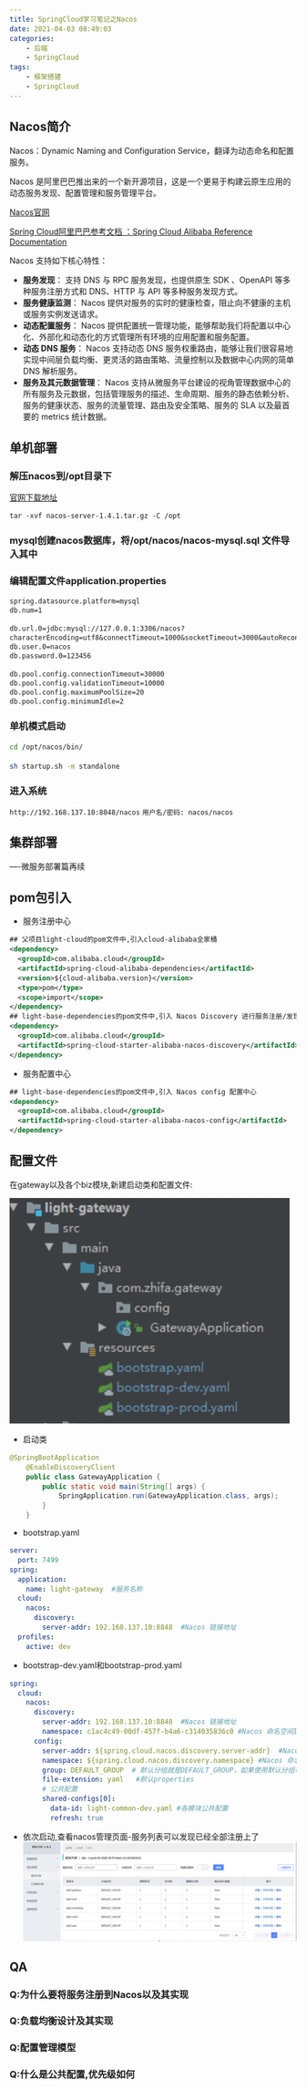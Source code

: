 ```yaml
---
title: SpringCloud学习笔记之Nacos
date: 2021-04-03 08:49:03
categories:
    - 后端
    - SpringCloud
tags:
    - 框架搭建
    - SpringCloud
---
```


## Nacos简介

Nacos：Dynamic Naming and Configuration Service，翻译为动态命名和配置服务。

Nacos 是阿里巴巴推出来的一个新开源项目，这是一个更易于构建云原生应用的动态服务发现、配置管理和服务管理平台。

[Nacos官网](https://nacos.io/zh-cn/index.html)

[Spring Cloud阿里巴巴参考文档 ：Spring Cloud Alibaba Reference Documentation](https://spring-cloud-alibaba-group.github.io/github-pages/greenwich/spring-cloud-alibaba.html)

Nacos 支持如下核心特性：

- **服务发现**： 支持 DNS 与 RPC 服务发现，也提供原生 SDK 、OpenAPI 等多种服务注册方式和 DNS、HTTP 与 API 等多种服务发现方式。
- **服务健康监测**： Nacos 提供对服务的实时的健康检查，阻止向不健康的主机或服务实例发送请求。
- **动态配置服务**： Nacos 提供配置统一管理功能，能够帮助我们将配置以中心化、外部化和动态化的方式管理所有环境的应用配置和服务配置。
- **动态 DNS 服务**： Nacos 支持动态 DNS 服务权重路由，能够让我们很容易地实现中间层负载均衡、更灵活的路由策略、流量控制以及数据中心内网的简单 DNS 解析服务。
- **服务及其元数据管理**： Nacos 支持从微服务平台建设的视角管理数据中心的所有服务及元数据，包括管理服务的描述、生命周期、服务的静态依赖分析、服务的健康状态、服务的流量管理、路由及安全策略、服务的 SLA 以及最首要的 metrics 统计数据。

## 单机部署

### 解压nacos到/opt目录下

[官网下载地址](https://github.com/alibaba/nacos/tags)

```
tar -xvf nacos-server-1.4.1.tar.gz -C /opt
```

### mysql创建nacos数据库，将/opt/nacos/nacos-mysql.sql 文件导入其中

### 编辑配置文件application.properties

```properties
spring.datasource.platform=mysql
db.num=1

db.url.0=jdbc:mysql://127.0.0.1:3306/nacos?characterEncoding=utf8&connectTimeout=1000&socketTimeout=3000&autoReconnect=true&useUnicode=true&useSSL=false&serverTimezone=UTC
db.user.0=nacos
db.password.0=123456

db.pool.config.connectionTimeout=30000
db.pool.config.validationTimeout=10000
db.pool.config.maximumPoolSize=20
db.pool.config.minimumIdle=2
```

### 单机模式启动

```bash
cd /opt/nacos/bin/

sh startup.sh -m standalone
```

### 进入系统

`http://192.168.137.10:8848/nacos`
`用户名/密码: nacos/nacos`

## 集群部署

—-微服务部署篇再续

## pom包引入

- 服务注册中心

```xml
## 父项目light-cloud的pom文件中,引入cloud-alibaba全家桶
<dependency>
  <groupId>com.alibaba.cloud</groupId>
  <artifactId>spring-cloud-alibaba-dependencies</artifactId>
  <version>${cloud-alibaba.version}</version>
  <type>pom</type>
  <scope>import</scope>
</dependency>
## light-base-dependencies的pom文件中,引入 Nacos Discovery 进行服务注册/发现
<dependency>
  <groupId>com.alibaba.cloud</groupId>
  <artifactId>spring-cloud-starter-alibaba-nacos-discovery</artifactId>
</dependency>
```

- 服务配置中心
```xml
## light-base-dependencies的pom文件中,引入 Nacos config 配置中心
<dependency>
  <groupId>com.alibaba.cloud</groupId>
  <artifactId>spring-cloud-starter-alibaba-nacos-config</artifactId>
</dependency>
```
## 配置文件

在gateway以及各个biz模块,新建启动类和配置文件:

![图 0](../images/27886622.png)  


-  启动类

```java
@SpringBootApplication
    @EnableDiscoveryClient
    public class GatewayApplication {
        public static void main(String[] args) {
            SpringApplication.run(GatewayApplication.class, args);
        }
    } 
```
 

-  bootstrap.yaml

```yaml
server:
  port: 7499
spring:
  application:
    name: light-gateway  #服务名称
  cloud:
    nacos:
      discovery:
        server-addr: 192.168.137.10:8848  #Nacos 链接地址
  profiles:
    active: dev
```
 

-  bootstrap-dev.yaml和bootstrap-prod.yaml
```yaml
spring:
  cloud:
    nacos:
      discovery:
        server-addr: 192.168.137.10:8848  #Nacos 链接地址
        namespace: c1ac4c49-00df-457f-b4a6-c314035836c0 #Nacos 命名空间ID
      config:
        server-addr: ${spring.cloud.nacos.discovery.server-addr}  #Nacos 链接地址
        namespace: ${spring.cloud.nacos.discovery.namespace} #Nacos 命名空间ID
        group: DEFAULT_GROUP  # 默认分组就是DEFAULT_GROUP，如果使用默认分组可以不配置
        file-extension: yaml   #默认properties
        # 公共配置
        shared-configs[0]:
          data-id: light-common-dev.yaml #各模块公共配置
          refresh: true
```
 

-  依次启动,查看nacos管理页面-服务列表可以发现已经全部注册上了  
![图 1](../images/59020684.png)  

## QA
###  Q:为什么要将服务注册到Nacos以及其实现 
###  Q:负载均衡设计及其实现 
###  Q:配置管理模型 
###  Q:什么是公共配置,优先级如何 

